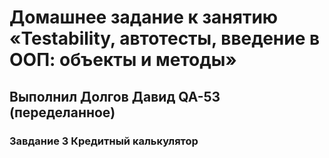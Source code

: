 # Домашнее задание к занятию «Testability, автотесты, введение в ООП: объекты и методы»
## Выполнил Долгов Давид QA-53 (переделанное)
### Завдание 3 Кредитный калькулятор
